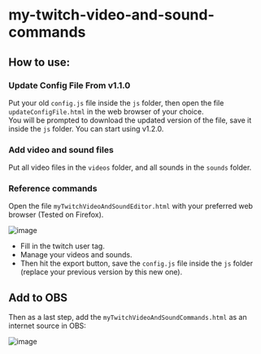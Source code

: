 ﻿# my-twitch-video-and-sound-commands

## How to use:

### Update Config File From v1.1.0
Put your old `config.js` file inside the `js` folder, then open the file `updateConfigFile.html` in the web browser of your choice.  
You will be prompted to download the updated version of the file, save it inside the `js` folder. You can start using v1.2.0.

### Add video and sound files
Put all video files in the `videos` folder, and all sounds in the `sounds` folder.

### Reference commands
Open the file `myTwitchVideoAndSoundEditor.html` with your preferred web browser (Tested on Firefox).

![image](https://user-images.githubusercontent.com/17751686/127928742-892aff44-5967-40ff-9ab8-b1baf9de480d.png)

- Fill in the twitch user tag.
- Manage your videos and sounds.
- Then hit the export button, save the `config.js` file inside the `js` folder (replace your previous version by this new one).

## Add to OBS

Then as a last step, add the `myTwitchVideoAndSoundCommands.html` as an internet source in OBS:

![image](https://user-images.githubusercontent.com/17751686/127782022-b564ccdc-45b1-4810-9643-6fcc72134265.png)

